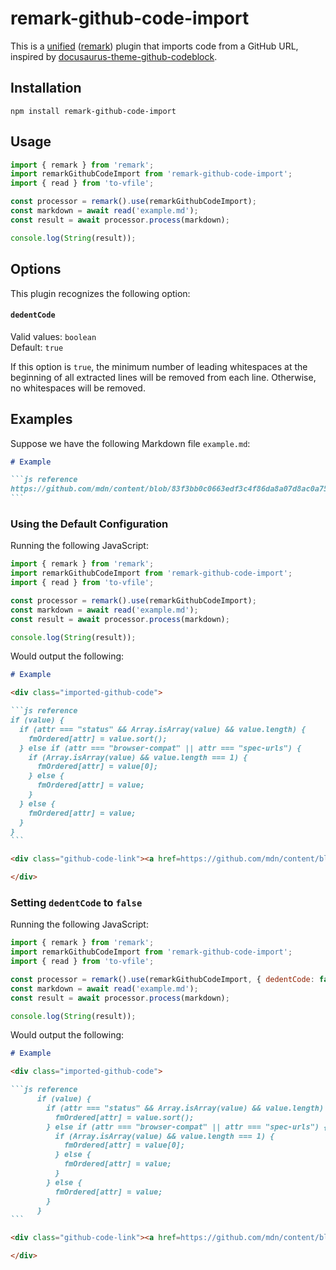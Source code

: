 # remark-github-code-import

This is a [unified][1] ([remark][2]) plugin that imports code from a GitHub URL,
inspired by [docusaurus-theme-github-codeblock][3].

## Installation

```
npm install remark-github-code-import
```

## Usage

```js
import { remark } from 'remark';
import remarkGithubCodeImport from 'remark-github-code-import';
import { read } from 'to-vfile';

const processor = remark().use(remarkGithubCodeImport);
const markdown = await read('example.md');
const result = await processor.process(markdown);

console.log(String(result));
```

## Options

This plugin recognizes the following option:

#### `dedentCode`

Valid values: `boolean`\
Default: `true`

If this option is `true`, the minimum number of leading whitespaces at the
beginning of all extracted lines will be removed from each line. Otherwise, no
whitespaces will be removed.

## Examples

Suppose we have the following Markdown file `example.md`:

````markdown
# Example

```js reference
https://github.com/mdn/content/blob/83f3bb0c0663edf3c4f86da8a07d8ac0a75b5ccb/scripts/front-matter_utils.js#L68-L80
```
````

### Using the Default Configuration

Running the following JavaScript:

```js
import { remark } from 'remark';
import remarkGithubCodeImport from 'remark-github-code-import';
import { read } from 'to-vfile';

const processor = remark().use(remarkGithubCodeImport);
const markdown = await read('example.md');
const result = await processor.process(markdown);

console.log(String(result));
```

Would output the following:

````markdown
# Example

<div class="imported-github-code">

```js reference
if (value) {
  if (attr === "status" && Array.isArray(value) && value.length) {
    fmOrdered[attr] = value.sort();
  } else if (attr === "browser-compat" || attr === "spec-urls") {
    if (Array.isArray(value) && value.length === 1) {
      fmOrdered[attr] = value[0];
    } else {
      fmOrdered[attr] = value;
    }
  } else {
    fmOrdered[attr] = value;
  }
}
```

<div class="github-code-link"><a href=https://github.com/mdn/content/blob/83f3bb0c0663edf3c4f86da8a07d8ac0a75b5ccb/scripts/front-matter_utils.js#L68-L80 target="_blank">See full example on GitHub</a></div>

</div>

````

### Setting `dedentCode` to `false`

Running the following JavaScript:

```js
import { remark } from 'remark';
import remarkGithubCodeImport from 'remark-github-code-import';
import { read } from 'to-vfile';

const processor = remark().use(remarkGithubCodeImport, { dedentCode: false });
const markdown = await read('example.md');
const result = await processor.process(markdown);

console.log(String(result));
```

Would output the following:

````markdown
# Example

<div class="imported-github-code">

```js reference
      if (value) {
        if (attr === "status" && Array.isArray(value) && value.length) {
          fmOrdered[attr] = value.sort();
        } else if (attr === "browser-compat" || attr === "spec-urls") {
          if (Array.isArray(value) && value.length === 1) {
            fmOrdered[attr] = value[0];
          } else {
            fmOrdered[attr] = value;
          }
        } else {
          fmOrdered[attr] = value;
        }
      }
```

<div class="github-code-link"><a href=https://github.com/mdn/content/blob/83f3bb0c0663edf3c4f86da8a07d8ac0a75b5ccb/scripts/front-matter_utils.js#L68-L80 target="_blank">See full example on GitHub</a></div>

</div>

````

[1]: https://github.com/unifiedjs/unified
[2]: https://github.com/remarkjs/remark
[3]: https://github.com/saucelabs/docusaurus-theme-github-codeblock
